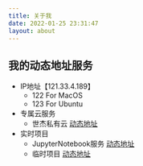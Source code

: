 ```yaml
---
title: 关于我
date: 2022-01-25 23:31:47
layout: about
---
```


## 我的动态地址服务
- IP地址【121.33.4.189】
  - 122 For MacOS 
  - 123 For Ubuntu
- 专属云服务
  - 世杰私有云 [动态地址](http://121.33.4.189:18998)
- 实时项目
  - JupyterNotebook服务 [动态地址](http://121.33.4.189:18999)
  - 临时项目 [动态地址](http://121.33.4.189:19000)
